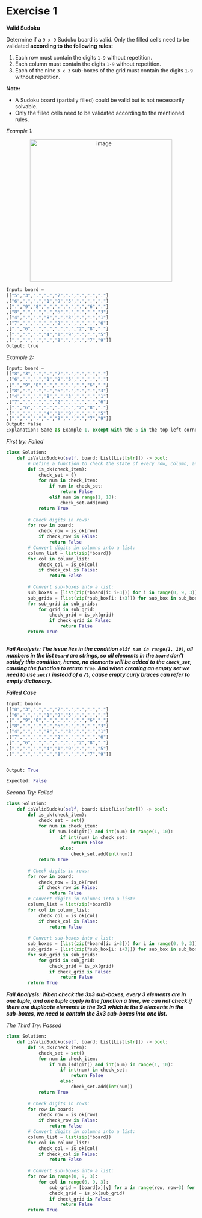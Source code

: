 # Exercise 1

**Valid Sudoku**

Determine if a `9 x 9` Sudoku board is valid. Only the filled cells need to be validated **according to the following rules:**
1. Each row must contain the digits `1-9` without repetition.
2. Each column must contain the digits `1-9` without repetition.
3. Each of the nine `3 x 3` sub-boxes of the grid must contain the digits `1-9` without repetition.

**Note:**
 - A Sudoku board (partially filled) could be valid but is not necessarily solvable.
 - Only the filled cells need to be validated according to the mentioned rules.

_Example 1:_

<div align=center>
<img width="378" alt="image" src="https://github.com/ShiyuFan0820/CSLearningNote/assets/149340606/6cf72ca4-4c8e-420c-a543-d31f7274d546">
</div>

```py
Input: board = 
[["5","3",".",".","7",".",".",".","."]
,["6",".",".","1","9","5",".",".","."]
,[".","9","8",".",".",".",".","6","."]
,["8",".",".",".","6",".",".",".","3"]
,["4",".",".","8",".","3",".",".","1"]
,["7",".",".",".","2",".",".",".","6"]
,[".","6",".",".",".",".","2","8","."]
,[".",".",".","4","1","9",".",".","5"]
,[".",".",".",".","8",".",".","7","9"]]
Output: true
```

_Example 2:_
```py
Input: board = 
[["8","3",".",".","7",".",".",".","."]
,["6",".",".","1","9","5",".",".","."]
,[".","9","8",".",".",".",".","6","."]
,["8",".",".",".","6",".",".",".","3"]
,["4",".",".","8",".","3",".",".","1"]
,["7",".",".",".","2",".",".",".","6"]
,[".","6",".",".",".",".","2","8","."]
,[".",".",".","4","1","9",".",".","5"]
,[".",".",".",".","8",".",".","7","9"]]
Output: false
Explanation: Same as Example 1, except with the 5 in the top left corner being modified to 8. Since there are two 8's in the top left 3x3 sub-box, it is invalid.
```

_First try: Failed_
```py
class Solution:
    def isValidSudoku(self, board: List[List[str]]) -> bool:
        # Define a function to check the state of every row, column, and sub-boxes.
        def is_ok(check_item):
            check_set = {}
            for num in check_item:
                if num in check_set:
                    return False
                elif num in range(1, 10):
                    check_set.add(num)
            return True
        
        # Check digits in rows:
        for row in board:
            check_row = is_ok(row)
            if check_row is False:
                return False
        # Convert digits in columns into a list:
        column_list = list(zip(*board))
        for col in column_list:
            check_col = is_ok(col)
            if check_col is False:
                return False
            
        # Convert sub-boxes into a list:
        sub_boxes = [list(zip(*board[i: i+3])) for i in range(0, 9, 3)]
        sub_grids = [list(zip(*sub_box[i: i+3])) for sub_box in sub_boxes for i in range(0, 9, 3)]
        for sub_grid in sub_grids:
            for grid in sub_grid:
                check_grid = is_ok(grid)
                if check_grid is False:
                    return False
        return True
        
```

_**Fail Analysis: The issue lies in the condition `elif num in range(1, 10)`, all numbers in the list `board` are strings, so all elements in the `board` don't satisfy this condition, hence, no elements will be added to the `check_set`, causing the function to return `True`. And when creating an empty set we need to use `set()` instead of a `{}`, cause empty curly braces can refer to empty dictionary.**_

_**Failed Case**_
```py
Input: board=
[["8","3",".",".","7",".",".",".","."]
,["6",".",".","1","9","5",".",".","."]
,[".","9","8",".",".",".",".","6","."]
,["8",".",".",".","6",".",".",".","3"]
,["4",".",".","8",".","3",".",".","1"]
,["7",".",".",".","2",".",".",".","6"]
,[".","6",".",".",".",".","2","8","."]
,[".",".",".","4","1","9",".",".","5"]
,[".",".",".",".","8",".",".","7","9"]]


Output: True

Expected: False
```

_Second Try: Failed_
```py
class Solution:
    def isValidSudoku(self, board: List[List[str]]) -> bool:
        def is_ok(check_item):
            check_set = set()
            for num in check_item:
                if num.isdigit() and int(num) in range(1, 10):
                    if int(num) in check_set:
                        return False
                    else:
                        check_set.add(int(num))
            return True
        
        # Check digits in rows:
        for row in board:
            check_row = is_ok(row)
            if check_row is False:
                return False
        # Convert digits in columns into a list:
        column_list = list(zip(*board))
        for col in column_list:
            check_col = is_ok(col)
            if check_col is False:
                return False
            
        # Convert sub-boxes into a list:
        sub_boxes = [list(zip(*board[i: i+3])) for i in range(0, 9, 3)]
        sub_grids = [list(zip(*sub_box[i: i+3])) for sub_box in sub_boxes for i in range(0, 9, 3)]
        for sub_grid in sub_grids:
            for grid in sub_grid:
                check_grid = is_ok(grid)
                if check_grid is False:
                    return False
        return True
```

_**Fail Analysis: When check the 3x3 sub-boxes, every 3 elements are in one tuple, and one tuple apply in the function a time, we can not check if there are duplicate elements in the 3x3 which is the 9 elements in the sub-boxes, we need to contain the 3x3 sub-boxes into one list.**_

_The Third Try: Passed_
```py
class Solution:
    def isValidSudoku(self, board: List[List[str]]) -> bool:
        def is_ok(check_item):
            check_set = set()
            for num in check_item:
                if num.isdigit() and int(num) in range(1, 10):
                    if int(num) in check_set:
                        return False
                    else:
                        check_set.add(int(num))
            return True
        
        # Check digits in rows:
        for row in board:
            check_row = is_ok(row)
            if check_row is False:
                return False
        # Convert digits in columns into a list:
        column_list = list(zip(*board))
        for col in column_list:
            check_col = is_ok(col)
            if check_col is False:
                return False
            
        # Convert sub-boxes into a list:
        for row in range(0, 9, 3):
            for col in range(0, 9, 3):
                sub_grid = [board[x][y] for x in range(row, row+3) for y in range(col, col+3)]
                check_grid = is_ok(sub_grid)
                if check_grid is False:
                    return False
        return True
```

